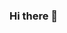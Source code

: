 ### Hi there 👋

<!--
**TajbiurShahriorRimon/TajbiurShahriorRimon** is a ✨ _special_ ✨ repository because its `README.md` (this file) appears on your GitHub profile.

Here are some ideas to get you started:

- 🔭 I’m currently working on ... ASP.NET MVC Project. (https://github.com/TajbiurShahriorRimon/EduMax--Online-Teaching-And-Learning-Platform)
- 🌱 I’m currently learning ... Java Framework Spring Boot
- 👯 I’m looking to collaborate on ... A group project using Spring Boot
- 🤔 I’m looking for help with ... 
- 💬 Ask me about ... Anything
- 📫 How to reach me: ... [Facebook](https://www.facebook.com/tajbiurshahrior.rimon) [Gmail](tajbiurshahriorrimon@gmail.om)
- 😄 Pronouns: ...
- ⚡ Fun fact: ... Nothing funny! 🙂
- 🧑‍💼 Job:... I am an undergaduate University Student!
- 🧑‍🎓 Institution: [American International University-Bangladesh (AIUB)](https://www.aiub.edu/)
- 🔍 Looiking for a Job as a .NET or Laravel developer
-->

